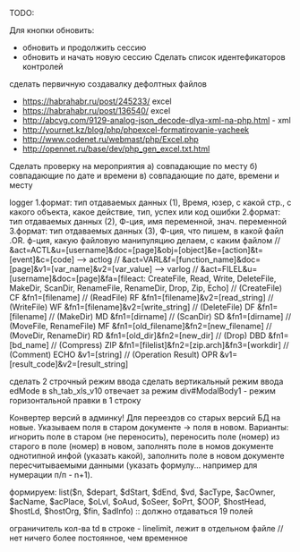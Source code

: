 TODO:

Для кнопки обновить: 
- обновить и продолжить сессию
- обновить и начать новую сессию
Сделать список идентефикаторов контролей 

сделать первичную создавалку дефолтных файлов

- https://habrahabr.ru/post/245233/ excel
- https://habrahabr.ru/post/136540/ excel
- http://abcvg.com/9129-analog-json_decode-dlya-xml-na-php.html - xml
- http://yournet.kz/blog/php/phpexcel-formatirovanie-yacheek
- http://www.codenet.ru/webmast/php/Excel.php
- http://opennet.ru/base/dev/php_gen_excel.txt.html

Сделать проверку на мероприятия a) совпадающие по месту б) совпадающие по дате и времени в) совпадающие по дате, времени и месту

logger
1.формат: тип отдаваемых данных (1), Время, юзер, с какой стр., c какого объекта, какое действие, тип, успех или код ошибки
2.формат: тип отдаваемых данных (2), Ф-ция, имя переменной, знач. переменной
3.формат: тип отдаваемых данных (3), Ф-ция, что пишем, в какой файл .OR. ф-ция, какую файловую манипуляцию делаем, с каким файлом
// &act=ACTL&u=[username]&doc=[page]&obj=[object]&e=[action]&t=[event]&c=[code] --> actlog
// &act=VARL&f=[function_name]&doc=[page]&v1=[var_name]&v2=[var_value] --> varlog
// &act=FILEL&u=[username]&doc=[page]&fa=[fileact: CreateFile, Read, Write, DeleteFile, MakeDir, ScanDir, RenameFile, RenameDir, Drop, Zip, Echo]
// (CreateFile) CF	&fn1=[filename]
// (ReadFile) RF	&fn1=[filename]&v2=[read_string]
// (WriteFile) WF	&fn1=[filename]&v2=[write_string]
// (DeleteFile) DF	&fn1=[filename]
// (MakeDir) MD		&fn1=[dirname]
// (ScanDir) SD		&fn1=[dirname]
// (MoveFile, RenameFile) MF	&fn1=[old_filename]&fn2=[new_filename]
// (MoveDir, RenameDir) RD		&fn1=[old_dir]&fn2=[new_dir]
// (Drop) DBD		&fn1=[bd_name]
// (Compress) ZIP	&fn1=[filelist]&fn2=[zip.arch]&fn3=[workdir]
// (Comment) ECHO	&v1=[string]
// (Operation Result) OPR		&v1=[result_code]&v2=[result_string]

сделать 2 строчный режим ввода
сделать вертикальный режим ввода
edMode в sh_tab_xls_v10 отвечает за режим
div#ModalBody1 - режим горизонтальной правки в 1 строку

Конвертер версий в админку! Для переездов со старых версий БД на новые.
Указываем поля в старом документе -> поля в новом. Варианты: игнорить поле в старом (не переносить), переносить поле (номер) из старого в поле (номер) в новом, заполнять поле в номов документе однотипной инфой (указать какой), заполнить поле в новом документе пересчитываемыми данными (указать формулу... например для нумерации п/п - n+1).

формируем:
	list($n, $depart, $dStart, $dEnd, $vd, $acType, $acOwner, $acName, $acPlace, $oLvl, $oAud, $oSeer, $oPrt, $OOP, $hostHead, $hostLd, $hostOrg, $fin, $adInfo)
:: должно отдаваться 19 полей

ограничитель кол-ва td в строке - linelimit, лежит в отдельном файле // нет ничего более постоянное, чем временное
